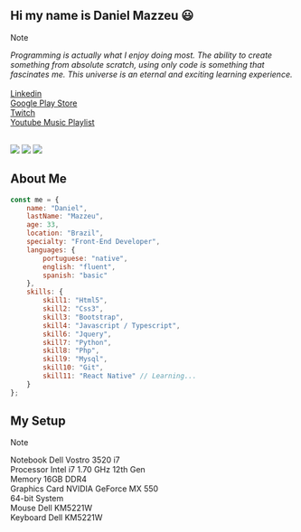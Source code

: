 ## Hi my name is Daniel Mazzeu 😃 
> [!NOTE]
> <em>Programming is actually what I enjoy doing most. The ability to create something from absolute scratch, using only code is something that fascinates me. This universe is an eternal and exciting learning experience.</em><br /><br />
> <a href="https://www.linkedin.com/in/danzzeu" rel="nofollow" target="_blank">Linkedin</a><br />
> <a href="https://www.youtube.com/playlist?list=PLiduNjzudndvROdIuM9HornT6zeRk3FDn" rel="nofollow" target="_blank">Google Play Store</a><br />
> <a href="https://www.twitch.tv/danzzeu" rel="nofollow" target="_blank">Twitch</a><br />
> <a href="https://www.youtube.com/playlist?list=PLiduNjzudndvROdIuM9HornT6zeRk3FDn" rel="nofollow" target="_blank">Youtube Music Playlist</a>

<br />

<img src="https://streak-stats.demolab.com?user=danzzeu&theme=algolia&hide_border=true&border_radius=5&date_format=j%2Fn%5B%2FY%5D&mode=weekly&card_width=1000"/>
<img src="https://github-readme-stats.vercel.app/api?username=danzzeu&show_icons=true&border_radius=5&hide_border&theme=algolia&include_all_commits=true&count_private=true&card_width=1000"/>
<img src="https://github-readme-stats.vercel.app/api/top-langs/?username=danzzeu&theme=algolia&langs_count=8&hide_border=true&background=EBEBEB00&border_radius=5&card_width=1000"/>

## About Me
```javascript
const me = {
    name: "Daniel",
    lastName: "Mazzeu",
    age: 33,
    location: "Brazil",
    specialty: "Front-End Developer",
    languages: {
        portuguese: "native",
        english: "fluent",
        spanish: "basic"
    },
    skills: {
        skill1: "Html5",
        skill2: "Css3",
        skill3: "Bootstrap",
        skill4: "Javascript / Typescript",
        skill6: "Jquery",
        skill7: "Python",
        skill8: "Php",
        skill9: "Mysql",
        skill10: "Git",
        skill11: "React Native" // Learning...
    }
};
```

## My Setup
> [!NOTE]
> Notebook Dell Vostro 3520 i7 <br />
> Processor Intel i7 1.70 GHz 12th Gen <br />
> Memory 16GB DDR4 <br />
> Graphics Card NVIDIA GeForce MX 550 <br />
> 64-bit System <br />
> Mouse Dell KM5221W <br />
> Keyboard Dell KM5221W
